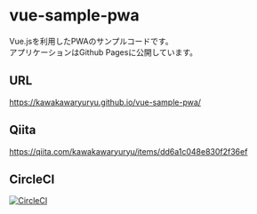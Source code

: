 # vue-sample-pwa
Vue.jsを利用したPWAのサンプルコードです。  
アプリケーションはGithub Pagesに公開しています。

## URL
https://kawakawaryuryu.github.io/vue-sample-pwa/

## Qiita
https://qiita.com/kawakawaryuryu/items/dd6a1c048e830f2f36ef

## CircleCI
[![CircleCI](https://circleci.com/gh/kawakawaryuryu/vue-sample-pwa.svg?style=svg)](https://circleci.com/gh/kawakawaryuryu/vue-sample-pwa)
